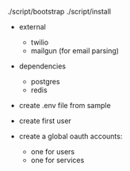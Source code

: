 ./script/bootstrap
./script/install

* external
  - twilio
  - mailgun (for email parsing)

* dependencies
  - postgres
  - redis

* create .env file from sample
* create first user
* create a global oauth accounts:
  - one for users
  - one for services